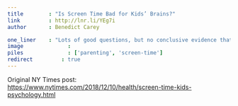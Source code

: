 ```yaml
---
title        : "Is Screen Time Bad for Kids’ Brains?"
link         : http://lnr.li/YEg7i 
author       : Benedict Carey

one_liner    : "Lots of good questions, but no conclusive evidence that it's bad for kid brains. Other than maybe that there is no really causal story between technology and kid brains."
image			   : 
piles			   : ['parenting', 'screen-time']
redirect 		 : true
---
```


Original NY Times post: https://www.nytimes.com/2018/12/10/health/screen-time-kids-psychology.html